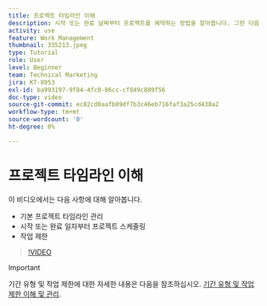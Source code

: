 ```yaml
---
title: 프로젝트 타임라인 이해
description: 시작 또는 완료 날짜부터 프로젝트를 예약하는 방법을 알아봅니다. 그런 다음 기간, 전임 작업 및 작업 제한이 프로젝트 계획에 어떤 영향을 미치는지 알아봅니다.
activity: use
feature: Work Management
thumbnail: 335213.jpeg
type: Tutorial
role: User
level: Beginner
team: Technical Marketing
jira: KT-8953
exl-id: ba993197-9f84-4fc0-86cc-cf849c889f56
doc-type: video
source-git-commit: ec82cd0aafb89df7b3c46eb716faf3a25cd438a2
workflow-type: tm+mt
source-wordcount: '0'
ht-degree: 0%

---
```


# 프로젝트 타임라인 이해

이 비디오에서는 다음 사항에 대해 알아봅니다.

* 기본 프로젝트 타임라인 관리
* 시작 또는 완료 일자부터 프로젝트 스케줄링
* 작업 제한

>[!VIDEO](https://video.tv.adobe.com/v/335213/?quality=12&learn=on)

>[!IMPORTANT]
>
>기간 유형 및 작업 제한에 대한 자세한 내용은 다음을 참조하십시오. [기간 유형 및 작업 제한 이해 및 관리](https://experienceleague.adobe.com/docs/workfront-learn/tutorials-workfront/manage-work/intermediate-projects/understand-and-manage-duration-types-and-task-constraints.html?lang=en).
